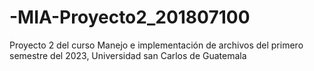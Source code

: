 # -MIA-Proyecto2_201807100
Proyecto 2 del curso Manejo e implementación de archivos del primero semestre del 2023, Universidad san Carlos de Guatemala
